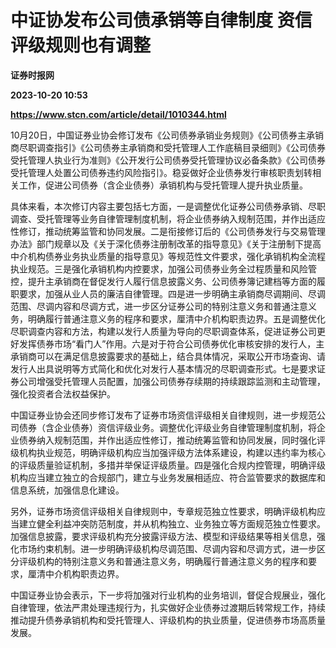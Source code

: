 # 中证协发布公司债承销等自律制度 资信评级规则也有调整
**证券时报网**

**2023-10-20 10:53**

**https://www.stcn.com/article/detail/1010344.html**

10月20日，中国证券业协会修订发布《公司债券承销业务规则》《公司债券主承销商尽职调查指引》《公司债券主承销商和受托管理人工作底稿目录细则》《公司债券受托管理人执业行为准则》《公开发行公司债券受托管理协议必备条款》《公司债券受托管理人处置公司债券违约风险指引》。稳妥做好企业债券发行审核职责划转相关工作，促进公司债券（含企业债券）承销机构与受托管理人提升执业质量。

具体来看，本次修订内容主要包括七方面，一是调整优化证券公司债券承销、尽职调查、受托管理等业务自律管理制度机制，将企业债券纳入规制范围，并作出适应性修订，推动统筹监管和协同发展。二是衔接修订后的《公司债券发行与交易管理办法》部门规章以及《关于深化债券注册制改革的指导意见》《关于注册制下提高中介机构债券业务执业质量的指导意见》等规范性文件要求，强化承销机构全流程执业规范。三是强化承销机构内控要求，加强公司债券业务全过程质量和风险管控，提升主承销商在督促发行人履行信息披露义务、公司债券簿记建档等方面的履职要求，加强从业人员的廉洁自律管理。四是进一步明确主承销商尽调期间、尽调范围、尽调内容和尽调方式，进一步区分证券公司的特别注意义务和普通注意义务，明确履行普通注意义务的程序和要求，厘清中介机构职责边界。五是调整优化尽职调查内容和方法，构建以发行人质量为导向的尽职调查体系，促进证券公司更好发挥债券市场“看门人”作用。六是对于符合公司债券优化审核安排的发行人，主承销商可以在满足信息披露要求的基础上，结合具体情况，采取公开市场查询、请发行人出具说明等方式简化和优化对发行人基本情况的尽职调查形式。七是要求证券公司增强受托管理人员配置，加强公司债券存续期的持续跟踪监测和主动管理，强化投资者合法权益保护。

 中国证券业协会还同步修订发布了证券市场资信评级相关自律规则，进一步规范公司债券（含企业债券）资信评级业务。调整优化评级业务自律管理制度机制，将企业债券纳入规制范围，并作出适应性修订，推动统筹监管和协同发展，同时强化评级机构执业规范，明确评级机构应当加强评级方法体系建设，构建以违约率为核心的评级质量验证机制，多措并举保证评级质量。四是强化合规内控管理，明确评级机构应当建立独立的合规部门，建立与业务发展相适应、符合监管要求的数据库和信息系统，加强信息化建设。

另外，证券市场资信评级相关自律规则中，专章规范独立性要求，明确评级机构应当建立健全利益冲突防范制度，并从机构独立、业务独立等方面规范独立性要求。加强信息披露，要求评级机构充分披露评级方法、模型和评级结果等相关信息，强化市场约束机制。进一步明确评级机构尽调范围、尽调内容和尽调方式，进一步区分评级机构的特别注意义务和普通注意义务，明确履行普通注意义务的程序和要求，厘清中介机构职责边界。

中国证券业协会表示，下一步将加强对行业机构的业务培训，督促合规展业，强化自律管理，依法严肃处理违规行为，扎实做好企业债券过渡期后转常规工作，持续推动提升债券承销机构和受托管理人、评级机构的执业质量，促进债券市场高质量发展。